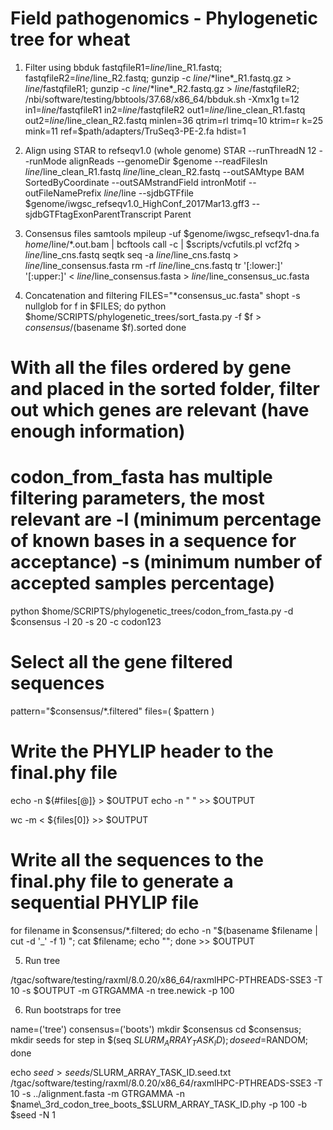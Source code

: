 # Field pathogenomics - Phylogenetic tree for wheat 

1. Filter using bbduk
   fastqfileR1=$line/$line\_R1.fastq;
     fastqfileR2=$line/$line\_R2.fastq;
    gunzip -c $line/*$line*\_R1.fastq.gz > $line/$fastqfileR1;
    gunzip -c $line/*$line*\_R2.fastq.gz > $line/$fastqfileR2;
    /nbi/software/testing/bbtools/37.68/x86_64/bbduk.sh -Xmx1g t=12 in1=$line/$fastqfileR1 in2=$line/$fastqfileR2 out1=$line/$line\_clean_R1.fastq out2=$line/$line\_clean_R2.fastq minlen=36 qtrim=rl trimq=10 ktrim=r k=25 mink=11 ref=$path/adapters/TruSeq3-PE-2.fa hdist=1

2. Align using STAR to refseqv1.0 (whole genome)
    STAR --runThreadN 12 --runMode alignReads --genomeDir $genome --readFilesIn $line/$line\_clean_R1.fastq $line/$line\_clean_R2.fastq --outSAMtype BAM SortedByCoordinate --outSAMstrandField intronMotif --outFileNamePrefix $line/$line --sjdbGTFfile $genome/iwgsc_refseqv1.0_HighConf_2017Mar13.gff3 --sjdbGTFtagExonParentTranscript Parent

3. Consensus files
samtools mpileup -uf $genome/iwgsc_refseqv1-dna.fa $home/$line/*.out.bam | bcftools call -c | $scripts/vcfutils.pl vcf2fq > $line/$line\_cns.fastq
seqtk seq -a  $line/$line\_cns.fastq > $line/$line\_consensus.fasta
rm -rf $line/$line\_cns.fastq
tr '[:lower:]' '[:upper:]' < $line/$line\_consensus.fasta > $line/$line\_consensus_uc.fasta

4. Concatenation and filtering 
FILES="*consensus_uc.fasta"
shopt -s nullglob
for f in $FILES;
do
  python $home/SCRIPTS/phylogenetic_trees/sort_fasta.py -f $f > $consensus/$(basename $f).sorted
done 
# With all the files ordered by gene and placed in the sorted folder, filter out which genes are relevant (have enough information)
# codon_from_fasta has multiple filtering parameters, the most relevant are -l (minimum percentage of known bases in a sequence for acceptance) -s (minimum number of accepted samples percentage)
python $home/SCRIPTS/phylogenetic_trees/codon_from_fasta.py -d $consensus -l 20 -s 20 -c codon123

# Select all the gene filtered sequences
pattern="$consensus/*.filtered"
files=( $pattern )

# Write the PHYLIP header to the final.phy file
echo -n ${#files[@]} > $OUTPUT
echo -n " " >> $OUTPUT

wc -m < ${files[0]} >> $OUTPUT
# Write all the sequences to the final.phy file to generate a sequential PHYLIP file
for filename in $consensus/*.filtered; do echo -n "$(basename $filename | cut -d '_' -f 1) "; cat $filename; echo ""; done >> $OUTPUT

5. Run tree

/tgac/software/testing/raxml/8.0.20/x86_64/raxmlHPC-PTHREADS-SSE3 -T 10 -s $OUTPUT -m GTRGAMMA -n tree.newick -p 100

6. Run bootstraps for tree

name=('tree')
consensus=('boots')
mkdir $consensus
cd $consensus;
mkdir seeds
for step in $(seq $SLURM_ARRAY_TASK_ID) ; do
	seed=$RANDOM;
done

echo $seed > seeds/$SLURM_ARRAY_TASK_ID.seed.txt
/tgac/software/testing/raxml/8.0.20/x86_64/raxmlHPC-PTHREADS-SSE3 -T 10 -s ../alignment.fasta -m GTRGAMMA -n $name\_3rd_codon_tree_boots_$SLURM_ARRAY_TASK_ID.phy -p 100 -b $seed -N 1




